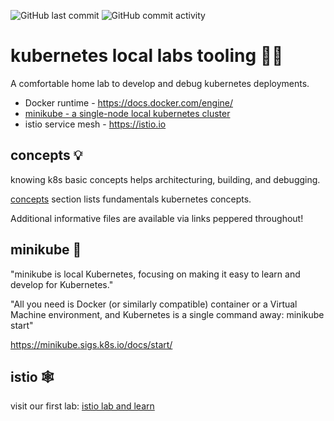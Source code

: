 ![GitHub last
commit](https://img.shields.io/github/last-commit/socraticDevBlog/k8s_home_labs)
![GitHub commit
activity](https://img.shields.io/github/commit-activity/m/socraticDevBlog/k8s_home_labs)

# kubernetes local labs tooling 🥼🧪

A comfortable home lab to develop and debug kubernetes deployments.

- Docker runtime - https://docs.docker.com/engine/
- [minikube - a single-node local kubernetes cluster](https://minikube.sigs.k8s.io/docs/start/)
- istio service mesh - https://istio.io

## concepts 💡

knowing k8s basic concepts helps architecturing, building, and debugging.

[concepts](concepts.md) section lists fundamentals kubernetes concepts.

Additional informative files are available via links peppered throughout!

## minikube 🧊

"minikube is local Kubernetes, focusing on making it easy to learn and develop
for Kubernetes."

"All you need is Docker (or similarly compatible) container or a Virtual
Machine environment, and Kubernetes is a single command away: minikube start"

https://minikube.sigs.k8s.io/docs/start/

## istio 🕸️

visit our first lab: [istio lab and learn](istio/README.md)


